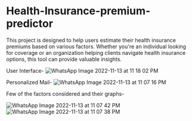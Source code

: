 # Health-Insurance-premium-predictor
This project is designed to help users estimate their health insurance premiums based on various factors. Whether you're an individual looking for coverage or an organization helping clients navigate health insurance options, this tool can provide valuable insights.

User Interface-
![WhatsApp Image 2022-11-13 at 11 18 02 PM](https://github.com/jainlakshay21/Health-Insurance-premium-predictor/assets/91755977/cf9b7adf-ea5f-4b9f-9dfd-29b4253d77a0)

Personalized Mail-
![WhatsApp Image 2022-11-13 at 11 07 16 PM](https://github.com/jainlakshay21/Health-Insurance-premium-predictor/assets/91755977/a620f6c4-1076-439a-9a9a-949a1b27c2a2)

Few of the factors considered and their graphs-

![WhatsApp Image 2022-11-13 at 11 07 42 PM](https://github.com/jainlakshay21/Health-Insurance-premium-predictor/assets/91755977/7622cebe-24c6-4b7e-b1bb-12cbcfc69f53)
![WhatsApp Image 2022-11-13 at 11 07 38 PM](https://github.com/jainlakshay21/Health-Insurance-premium-predictor/assets/91755977/2146c10e-9f49-4672-b310-7cf0a4d00db8)

